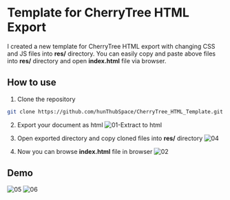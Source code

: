 # Template for CherryTree HTML Export

I created a new template for CherryTree HTML export with changing CSS and JS files into **res/** directory. You can easily copy and paste above files into **res/** directory and open **index.html** file via browser.

## How to use
1. Clone the repository
```bash
git clone https://github.com/hunThubSpace/CherryTree_HTML_Template.git
```

2. Export your document as html
![01-Extract to html](https://github.com/user-attachments/assets/cfce7b42-ff4f-4254-b0a5-31e4403f1662)

4. Open exported directory and copy cloned files into **res/** directory
![04](https://github.com/user-attachments/assets/ad530cfa-1d83-4e42-93cd-1e412f86d2a7)

6. Now you can browse **index.html** file in browser
![02](https://github.com/user-attachments/assets/d7e7429a-1aa4-4d55-a0ff-0273ca3582dc)

## Demo
![05](https://github.com/user-attachments/assets/744a650d-a566-47de-9b3c-f7d776abc589)
![06](https://github.com/user-attachments/assets/13edae1b-86eb-4bd2-9479-d0fb60736059)
